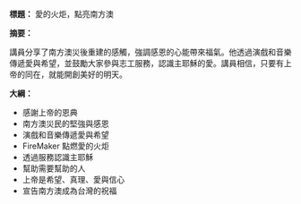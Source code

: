 **標題：** 愛的火炬，點亮南方澳

**摘要：**

講員分享了南方澳災後重建的感觸，強調感恩的心能帶來福氣。他透過演戲和音樂傳遞愛與希望，並鼓勵大家參與志工服務，認識主耶穌的愛。講員相信，只要有上帝的同在，就能開創美好的明天。

**大綱：**

* 感謝上帝的恩典
* 南方澳災民的堅強與感恩
* 演戲和音樂傳遞愛與希望
* FireMaker 點燃愛的火炬
* 透過服務認識主耶穌
* 幫助需要幫助的人
* 上帝是希望、真理、愛與信心
* 宣告南方澳成為台灣的祝福